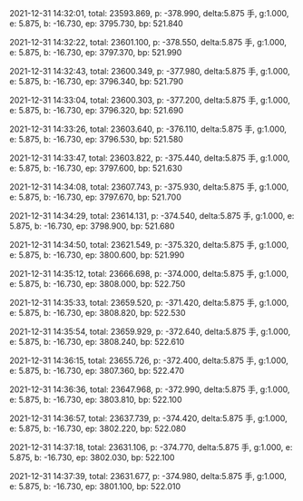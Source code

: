 2021-12-31 14:32:01, total: 23593.869, p: -378.990, delta:5.875 手, g:1.000, e: 5.875, b: -16.730, ep: 3795.730, bp: 521.840

2021-12-31 14:32:22, total: 23601.100, p: -378.550, delta:5.875 手, g:1.000, e: 5.875, b: -16.730, ep: 3797.370, bp: 521.990

2021-12-31 14:32:43, total: 23600.349, p: -377.980, delta:5.875 手, g:1.000, e: 5.875, b: -16.730, ep: 3796.340, bp: 521.790

2021-12-31 14:33:04, total: 23600.303, p: -377.200, delta:5.875 手, g:1.000, e: 5.875, b: -16.730, ep: 3796.320, bp: 521.690

2021-12-31 14:33:26, total: 23603.640, p: -376.110, delta:5.875 手, g:1.000, e: 5.875, b: -16.730, ep: 3796.530, bp: 521.580

2021-12-31 14:33:47, total: 23603.822, p: -375.440, delta:5.875 手, g:1.000, e: 5.875, b: -16.730, ep: 3797.600, bp: 521.630

2021-12-31 14:34:08, total: 23607.743, p: -375.930, delta:5.875 手, g:1.000, e: 5.875, b: -16.730, ep: 3797.670, bp: 521.700

2021-12-31 14:34:29, total: 23614.131, p: -374.540, delta:5.875 手, g:1.000, e: 5.875, b: -16.730, ep: 3798.900, bp: 521.680

2021-12-31 14:34:50, total: 23621.549, p: -375.320, delta:5.875 手, g:1.000, e: 5.875, b: -16.730, ep: 3800.600, bp: 521.990

2021-12-31 14:35:12, total: 23666.698, p: -374.000, delta:5.875 手, g:1.000, e: 5.875, b: -16.730, ep: 3808.000, bp: 522.750

2021-12-31 14:35:33, total: 23659.520, p: -371.420, delta:5.875 手, g:1.000, e: 5.875, b: -16.730, ep: 3808.820, bp: 522.530

2021-12-31 14:35:54, total: 23659.929, p: -372.640, delta:5.875 手, g:1.000, e: 5.875, b: -16.730, ep: 3808.240, bp: 522.610

2021-12-31 14:36:15, total: 23655.726, p: -372.400, delta:5.875 手, g:1.000, e: 5.875, b: -16.730, ep: 3807.360, bp: 522.470

2021-12-31 14:36:36, total: 23647.968, p: -372.990, delta:5.875 手, g:1.000, e: 5.875, b: -16.730, ep: 3803.810, bp: 522.100

2021-12-31 14:36:57, total: 23637.739, p: -374.420, delta:5.875 手, g:1.000, e: 5.875, b: -16.730, ep: 3802.220, bp: 522.080

2021-12-31 14:37:18, total: 23631.106, p: -374.770, delta:5.875 手, g:1.000, e: 5.875, b: -16.730, ep: 3802.030, bp: 522.100

2021-12-31 14:37:39, total: 23631.677, p: -374.980, delta:5.875 手, g:1.000, e: 5.875, b: -16.730, ep: 3801.100, bp: 522.010